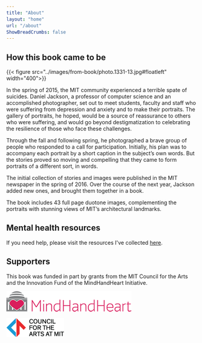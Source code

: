 ```yaml
---
title: "About"
layout: "home"
url: "/about"
ShowBreadCrumbs: false
---
```

## How this book came to be

{{< figure src="../images/from-book/photo.1331-13.jpg#floatleft" width="400">}}

In the spring of 2015, the MIT community experienced a terrible spate of suicides. Daniel Jackson, a professor of computer science and an accomplished photographer, set out to meet students, faculty and staff who were suffering from depression and anxiety and to make their portraits. The gallery of portraits, he hoped, would be a source of reassurance to others who were suffering, and would go beyond destigmatization to celebrating the resilience of those who face these challenges.

Through the fall and following spring, he photographed a brave group of people who responded to a call for participation. Initially, his plan was to accompany each portrait by a short caption in the subject’s own words. But the stories proved so moving and compelling that they came to form portraits of a different sort, in words.

The initial collection of stories and images were published in the MIT newspaper in the spring of 2016. Over the course of the next year, Jackson added new ones, and brought them together in a book.  

The book includes 43 full page duotone images, complementing the portraits with stunning views of
MIT’s architectural landmarks.

## Mental health resources

If you need help, please visit the resources I've collected [here](../resources).

## Supporters

This book was funded in part by grants from the MIT Council for the Arts and the Innovation Fund of the MindHandHeart Initiative.

![](../../images/logos/mindhandheart-smaller.png)

![](../../images/logos/camit-logo.png)

